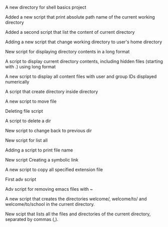 A new directory for shell basics project

Added a new script that print absolute path name of the current working directory

Added a second script that list the content of current directory

Adding a new script that change working directory to user's home directory

New script for displaying directory contents in a long format

A script to display current directory contents, including hidden files (starting with .) using long format

A new script to display all content files with user and group IDs displayed numerically

A script that create directory inside directory

A new script to move file

Deleting file script

A script to delete a dir

New script to change back to previous dir

New script for list all

Adding a script to print file name

New script Creating a symbolic link

A new script to copy all specified extension file

First adv script

Adv script for removing emacs files with 
~

A new script that creates the directories welcome/, welcome/to/ and welcome/to/school in the current directory.

New scipt that lists all the files and directories of the current directory, separated by commas (,).

